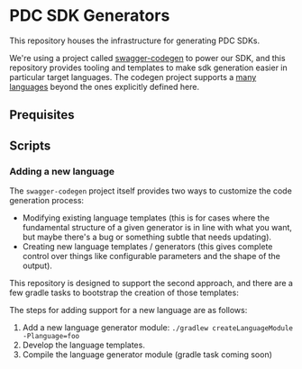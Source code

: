 # PDC SDK Generators

This repository houses the infrastructure for generating PDC SDKs.

We're using a project called [swagger-codegen](https://github.com/swagger-api/swagger-codegen) to power our SDK, and this repository provides tooling and templates
to make sdk generation easier in particular target languages.  The codegen project supports a [many languages](https://github.com/swagger-api/swagger-codegen/tree/master/modules/swagger-codegen/src/main/resources)
beyond the ones explicitly defined here.

## Prequisites

## Scripts
### Adding a new language

The `swagger-codegen` project itself provides two ways to customize the code generation process:

- Modifying existing language templates (this is for cases where the fundamental structure of a given generator is in line with what you want,
but maybe there's a bug or something subtle that needs updating).
- Creating new language templates / generators (this gives complete control over things like configurable parameters and the shape of the output).

This repository is designed to support the second approach, and there are a few gradle tasks to bootstrap the creation of those templates:

The steps for adding support for a new language are as follows:

1. Add a new language generator module: `./gradlew createLanguageModule -Planguage=foo`
2. Develop the language templates.
3. Compile the language generator module (gradle task coming soon)
